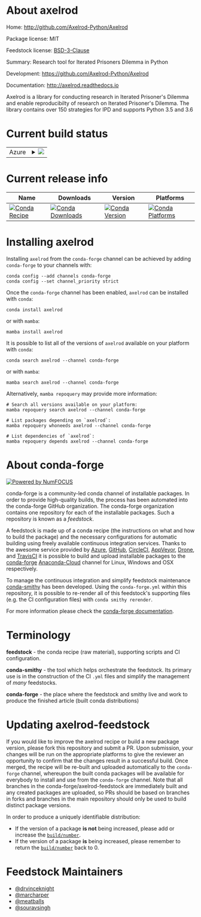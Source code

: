 About axelrod
=============

Home: http://github.com/Axelrod-Python/Axelrod

Package license: MIT

Feedstock license: [BSD-3-Clause](https://github.com/conda-forge/axelrod-feedstock/blob/main/LICENSE.txt)

Summary: Research tool for Iterated Prisoners Dilemma in Python

Development: https://github.com/Axelrod-Python/Axelrod

Documentation: http://axelrod.readthedocs.io

Axelrod is a library for conducting research in Iterated Prisoner's
Dilemma and enable reproducibilty of research on Iterated Prisoner's
Dilemma. The library contains over 150 strategies for IPD and supports
Python 3.5 and 3.6


Current build status
====================


<table>
    
  <tr>
    <td>Azure</td>
    <td>
      <details>
        <summary>
          <a href="https://dev.azure.com/conda-forge/feedstock-builds/_build/latest?definitionId=75&branchName=main">
            <img src="https://dev.azure.com/conda-forge/feedstock-builds/_apis/build/status/axelrod-feedstock?branchName=main">
          </a>
        </summary>
        <table>
          <thead><tr><th>Variant</th><th>Status</th></tr></thead>
          <tbody><tr>
              <td>linux_64_python3.10.____cpython</td>
              <td>
                <a href="https://dev.azure.com/conda-forge/feedstock-builds/_build/latest?definitionId=75&branchName=main">
                  <img src="https://dev.azure.com/conda-forge/feedstock-builds/_apis/build/status/axelrod-feedstock?branchName=main&jobName=linux&configuration=linux_64_python3.10.____cpython" alt="variant">
                </a>
              </td>
            </tr><tr>
              <td>linux_64_python3.7.____cpython</td>
              <td>
                <a href="https://dev.azure.com/conda-forge/feedstock-builds/_build/latest?definitionId=75&branchName=main">
                  <img src="https://dev.azure.com/conda-forge/feedstock-builds/_apis/build/status/axelrod-feedstock?branchName=main&jobName=linux&configuration=linux_64_python3.7.____cpython" alt="variant">
                </a>
              </td>
            </tr><tr>
              <td>linux_64_python3.8.____73_pypy</td>
              <td>
                <a href="https://dev.azure.com/conda-forge/feedstock-builds/_build/latest?definitionId=75&branchName=main">
                  <img src="https://dev.azure.com/conda-forge/feedstock-builds/_apis/build/status/axelrod-feedstock?branchName=main&jobName=linux&configuration=linux_64_python3.8.____73_pypy" alt="variant">
                </a>
              </td>
            </tr><tr>
              <td>linux_64_python3.8.____cpython</td>
              <td>
                <a href="https://dev.azure.com/conda-forge/feedstock-builds/_build/latest?definitionId=75&branchName=main">
                  <img src="https://dev.azure.com/conda-forge/feedstock-builds/_apis/build/status/axelrod-feedstock?branchName=main&jobName=linux&configuration=linux_64_python3.8.____cpython" alt="variant">
                </a>
              </td>
            </tr><tr>
              <td>linux_64_python3.9.____73_pypy</td>
              <td>
                <a href="https://dev.azure.com/conda-forge/feedstock-builds/_build/latest?definitionId=75&branchName=main">
                  <img src="https://dev.azure.com/conda-forge/feedstock-builds/_apis/build/status/axelrod-feedstock?branchName=main&jobName=linux&configuration=linux_64_python3.9.____73_pypy" alt="variant">
                </a>
              </td>
            </tr><tr>
              <td>linux_64_python3.9.____cpython</td>
              <td>
                <a href="https://dev.azure.com/conda-forge/feedstock-builds/_build/latest?definitionId=75&branchName=main">
                  <img src="https://dev.azure.com/conda-forge/feedstock-builds/_apis/build/status/axelrod-feedstock?branchName=main&jobName=linux&configuration=linux_64_python3.9.____cpython" alt="variant">
                </a>
              </td>
            </tr><tr>
              <td>osx_64_python3.10.____cpython</td>
              <td>
                <a href="https://dev.azure.com/conda-forge/feedstock-builds/_build/latest?definitionId=75&branchName=main">
                  <img src="https://dev.azure.com/conda-forge/feedstock-builds/_apis/build/status/axelrod-feedstock?branchName=main&jobName=osx&configuration=osx_64_python3.10.____cpython" alt="variant">
                </a>
              </td>
            </tr><tr>
              <td>osx_64_python3.7.____cpython</td>
              <td>
                <a href="https://dev.azure.com/conda-forge/feedstock-builds/_build/latest?definitionId=75&branchName=main">
                  <img src="https://dev.azure.com/conda-forge/feedstock-builds/_apis/build/status/axelrod-feedstock?branchName=main&jobName=osx&configuration=osx_64_python3.7.____cpython" alt="variant">
                </a>
              </td>
            </tr><tr>
              <td>osx_64_python3.8.____73_pypy</td>
              <td>
                <a href="https://dev.azure.com/conda-forge/feedstock-builds/_build/latest?definitionId=75&branchName=main">
                  <img src="https://dev.azure.com/conda-forge/feedstock-builds/_apis/build/status/axelrod-feedstock?branchName=main&jobName=osx&configuration=osx_64_python3.8.____73_pypy" alt="variant">
                </a>
              </td>
            </tr><tr>
              <td>osx_64_python3.8.____cpython</td>
              <td>
                <a href="https://dev.azure.com/conda-forge/feedstock-builds/_build/latest?definitionId=75&branchName=main">
                  <img src="https://dev.azure.com/conda-forge/feedstock-builds/_apis/build/status/axelrod-feedstock?branchName=main&jobName=osx&configuration=osx_64_python3.8.____cpython" alt="variant">
                </a>
              </td>
            </tr><tr>
              <td>osx_64_python3.9.____73_pypy</td>
              <td>
                <a href="https://dev.azure.com/conda-forge/feedstock-builds/_build/latest?definitionId=75&branchName=main">
                  <img src="https://dev.azure.com/conda-forge/feedstock-builds/_apis/build/status/axelrod-feedstock?branchName=main&jobName=osx&configuration=osx_64_python3.9.____73_pypy" alt="variant">
                </a>
              </td>
            </tr><tr>
              <td>osx_64_python3.9.____cpython</td>
              <td>
                <a href="https://dev.azure.com/conda-forge/feedstock-builds/_build/latest?definitionId=75&branchName=main">
                  <img src="https://dev.azure.com/conda-forge/feedstock-builds/_apis/build/status/axelrod-feedstock?branchName=main&jobName=osx&configuration=osx_64_python3.9.____cpython" alt="variant">
                </a>
              </td>
            </tr><tr>
              <td>win_64_python3.10.____cpython</td>
              <td>
                <a href="https://dev.azure.com/conda-forge/feedstock-builds/_build/latest?definitionId=75&branchName=main">
                  <img src="https://dev.azure.com/conda-forge/feedstock-builds/_apis/build/status/axelrod-feedstock?branchName=main&jobName=win&configuration=win_64_python3.10.____cpython" alt="variant">
                </a>
              </td>
            </tr><tr>
              <td>win_64_python3.7.____cpython</td>
              <td>
                <a href="https://dev.azure.com/conda-forge/feedstock-builds/_build/latest?definitionId=75&branchName=main">
                  <img src="https://dev.azure.com/conda-forge/feedstock-builds/_apis/build/status/axelrod-feedstock?branchName=main&jobName=win&configuration=win_64_python3.7.____cpython" alt="variant">
                </a>
              </td>
            </tr><tr>
              <td>win_64_python3.8.____73_pypy</td>
              <td>
                <a href="https://dev.azure.com/conda-forge/feedstock-builds/_build/latest?definitionId=75&branchName=main">
                  <img src="https://dev.azure.com/conda-forge/feedstock-builds/_apis/build/status/axelrod-feedstock?branchName=main&jobName=win&configuration=win_64_python3.8.____73_pypy" alt="variant">
                </a>
              </td>
            </tr><tr>
              <td>win_64_python3.8.____cpython</td>
              <td>
                <a href="https://dev.azure.com/conda-forge/feedstock-builds/_build/latest?definitionId=75&branchName=main">
                  <img src="https://dev.azure.com/conda-forge/feedstock-builds/_apis/build/status/axelrod-feedstock?branchName=main&jobName=win&configuration=win_64_python3.8.____cpython" alt="variant">
                </a>
              </td>
            </tr><tr>
              <td>win_64_python3.9.____73_pypy</td>
              <td>
                <a href="https://dev.azure.com/conda-forge/feedstock-builds/_build/latest?definitionId=75&branchName=main">
                  <img src="https://dev.azure.com/conda-forge/feedstock-builds/_apis/build/status/axelrod-feedstock?branchName=main&jobName=win&configuration=win_64_python3.9.____73_pypy" alt="variant">
                </a>
              </td>
            </tr><tr>
              <td>win_64_python3.9.____cpython</td>
              <td>
                <a href="https://dev.azure.com/conda-forge/feedstock-builds/_build/latest?definitionId=75&branchName=main">
                  <img src="https://dev.azure.com/conda-forge/feedstock-builds/_apis/build/status/axelrod-feedstock?branchName=main&jobName=win&configuration=win_64_python3.9.____cpython" alt="variant">
                </a>
              </td>
            </tr>
          </tbody>
        </table>
      </details>
    </td>
  </tr>
</table>

Current release info
====================

| Name | Downloads | Version | Platforms |
| --- | --- | --- | --- |
| [![Conda Recipe](https://img.shields.io/badge/recipe-axelrod-green.svg)](https://anaconda.org/conda-forge/axelrod) | [![Conda Downloads](https://img.shields.io/conda/dn/conda-forge/axelrod.svg)](https://anaconda.org/conda-forge/axelrod) | [![Conda Version](https://img.shields.io/conda/vn/conda-forge/axelrod.svg)](https://anaconda.org/conda-forge/axelrod) | [![Conda Platforms](https://img.shields.io/conda/pn/conda-forge/axelrod.svg)](https://anaconda.org/conda-forge/axelrod) |

Installing axelrod
==================

Installing `axelrod` from the `conda-forge` channel can be achieved by adding `conda-forge` to your channels with:

```
conda config --add channels conda-forge
conda config --set channel_priority strict
```

Once the `conda-forge` channel has been enabled, `axelrod` can be installed with `conda`:

```
conda install axelrod
```

or with `mamba`:

```
mamba install axelrod
```

It is possible to list all of the versions of `axelrod` available on your platform with `conda`:

```
conda search axelrod --channel conda-forge
```

or with `mamba`:

```
mamba search axelrod --channel conda-forge
```

Alternatively, `mamba repoquery` may provide more information:

```
# Search all versions available on your platform:
mamba repoquery search axelrod --channel conda-forge

# List packages depending on `axelrod`:
mamba repoquery whoneeds axelrod --channel conda-forge

# List dependencies of `axelrod`:
mamba repoquery depends axelrod --channel conda-forge
```


About conda-forge
=================

[![Powered by
NumFOCUS](https://img.shields.io/badge/powered%20by-NumFOCUS-orange.svg?style=flat&colorA=E1523D&colorB=007D8A)](https://numfocus.org)

conda-forge is a community-led conda channel of installable packages.
In order to provide high-quality builds, the process has been automated into the
conda-forge GitHub organization. The conda-forge organization contains one repository
for each of the installable packages. Such a repository is known as a *feedstock*.

A feedstock is made up of a conda recipe (the instructions on what and how to build
the package) and the necessary configurations for automatic building using freely
available continuous integration services. Thanks to the awesome service provided by
[Azure](https://azure.microsoft.com/en-us/services/devops/), [GitHub](https://github.com/),
[CircleCI](https://circleci.com/), [AppVeyor](https://www.appveyor.com/),
[Drone](https://cloud.drone.io/welcome), and [TravisCI](https://travis-ci.com/)
it is possible to build and upload installable packages to the
[conda-forge](https://anaconda.org/conda-forge) [Anaconda-Cloud](https://anaconda.org/)
channel for Linux, Windows and OSX respectively.

To manage the continuous integration and simplify feedstock maintenance
[conda-smithy](https://github.com/conda-forge/conda-smithy) has been developed.
Using the ``conda-forge.yml`` within this repository, it is possible to re-render all of
this feedstock's supporting files (e.g. the CI configuration files) with ``conda smithy rerender``.

For more information please check the [conda-forge documentation](https://conda-forge.org/docs/).

Terminology
===========

**feedstock** - the conda recipe (raw material), supporting scripts and CI configuration.

**conda-smithy** - the tool which helps orchestrate the feedstock.
                   Its primary use is in the construction of the CI ``.yml`` files
                   and simplify the management of *many* feedstocks.

**conda-forge** - the place where the feedstock and smithy live and work to
                  produce the finished article (built conda distributions)


Updating axelrod-feedstock
==========================

If you would like to improve the axelrod recipe or build a new
package version, please fork this repository and submit a PR. Upon submission,
your changes will be run on the appropriate platforms to give the reviewer an
opportunity to confirm that the changes result in a successful build. Once
merged, the recipe will be re-built and uploaded automatically to the
`conda-forge` channel, whereupon the built conda packages will be available for
everybody to install and use from the `conda-forge` channel.
Note that all branches in the conda-forge/axelrod-feedstock are
immediately built and any created packages are uploaded, so PRs should be based
on branches in forks and branches in the main repository should only be used to
build distinct package versions.

In order to produce a uniquely identifiable distribution:
 * If the version of a package **is not** being increased, please add or increase
   the [``build/number``](https://docs.conda.io/projects/conda-build/en/latest/resources/define-metadata.html#build-number-and-string).
 * If the version of a package **is** being increased, please remember to return
   the [``build/number``](https://docs.conda.io/projects/conda-build/en/latest/resources/define-metadata.html#build-number-and-string)
   back to 0.

Feedstock Maintainers
=====================

* [@drvinceknight](https://github.com/drvinceknight/)
* [@marcharper](https://github.com/marcharper/)
* [@meatballs](https://github.com/meatballs/)
* [@souravsingh](https://github.com/souravsingh/)

